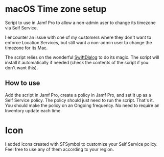 # macOS Time zone setup

Script to use in Jamf Pro to allow a non-admin user to change its timezone via Self Service.

I encounter an issue with one of my customers where they don't want to enforce Location Services, but still want a non-admin user to change the timezone for its Mac.

The script relies on the wonderful [SwiftDialog](https://github.com/swiftDialog) to do its magic. The script will install it automatically if needed (check the contents of the script if you don't want this).

## How to use

Add the script in Jamf Pro, create a policy in Jamf Pro, and set it up as a Self Service policy. The policy should just need to run the script. That's it. You should make the policy on an Ongoing frequency. No need to require an Inventory update each time.

# Icon

I added icons created with SFSymbol to customize your Self Service policy. Feel free to use any of them according to your region.
